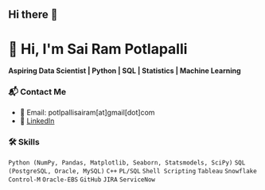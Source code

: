 ## Hi there 👋

<!--
**sai-ram-potlapalli/sai-ram-potlapalli** is a ✨ _special_ ✨ repository because its `README.md` (this file) appears on your GitHub profile.

Here are some ideas to get you started:

- 🔭 I’m currently working on ...
- 🌱 I’m currently learning ...
- 👯 I’m looking to collaborate on ...
- 🤔 I’m looking for help with ...
- 💬 Ask me about ...
- 📫 How to reach me: ...
- 😄 Pronouns: ...
- ⚡ Fun fact: ...
-->
# 👋 Hi, I'm Sai Ram Potlapalli
**Aspiring Data Scientist | Python | SQL | Statistics | Machine Learning**

### 📬 Contact Me
- 📧 Email: potlpallisairam[at]gmail[dot]com
- 💼 [LinkedIn](https://linkedin.com/in/yourprofile)


### 🛠️ Skills

`Python (NumPy, Pandas, Matplotlib, Seaborn, Statsmodels, SciPy)` `SQL (PostgreSQL, Oracle, MySQL)` `C++` `PL/SQL` `Shell Scripting`
`Tableau` `Snowflake` `Control-M` `Oracle-EBS` `GitHub` `JIRA` `ServiceNow`

